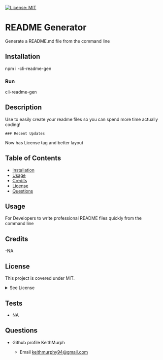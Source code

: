 
  [![License: MIT](https://img.shields.io/badge/License-MIT-yellow.svg)](https://opensource.org/licenses/MIT)
#  README Generator
Generate a README.md file from the command line

## Installation
npm i -cli-readme-gen
  ### Run
cli-readme-gen



## Description
Use to easily create your readme files so you can spend more time actually coding!

    ### Recent Updates
Now has License tag and better layout 

## Table of Contents
  - [Installation](#howToInstall)
  - [Usage](#usage)
  - [Credits](#credits)
  - [License](#license)
  - [Questions](#questions)



## Usage
For Developers to write professional README files quickly from the command line
    

## Credits
  -NA


## License

  
  This project is covered under MIT.
  <details>
    <summary>
      See License
    </summary> 
  
  ```
  Copyright <2022> <Keith Murphy>
  Permission is hereby granted, free of charge, to any person obtaining a copy of this software and associated documentation files (the "Software"), to deal in the Software without restriction, including without limitation the rights to use, copy, modify, merge, publish, distribute, sublicense, and/or sell copies of the Software, and to permit persons to whom the Software is furnished to do so, subject to the following conditions:
  The above copyright notice and this permission notice shall be included in all copies or substantial portions of the Software.
  
  THE SOFTWARE IS PROVIDED "AS IS", WITHOUT WARRANTY OF ANY KIND, EXPRESS OR IMPLIED, INCLUDING BUT NOT LIMITED TO THE WARRANTIES OF MERCHANTABILITY, FITNESS FOR A PARTICULAR PURPOSE AND NONINFRINGEMENT. IN NO EVENT SHALL THE AUTHORS OR COPYRIGHT HOLDERS BE LIABLE FOR ANY CLAIM, DAMAGES OR OTHER LIABILITY, WHETHER IN AN ACTION OF CONTRACT, TORT OR OTHERWISE, ARISING FROM, OUT OF OR IN CONNECTION WITH THE SOFTWARE OR THE USE OR OTHER DEALINGS IN THE SOFTWARE.
  ```
  </details>
  


## Tests

- NA

## Questions

- Github profile
  KeithMurph

  - Email
  keithmurphy94@gmail.com
  
